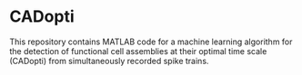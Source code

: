 # CADopti
This repository contains MATLAB code for a machine learning algorithm for the detection of functional cell assemblies at their optimal time scale (CADopti) from simultaneously recorded spike trains.
